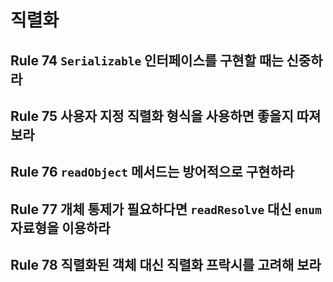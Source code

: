 # 직렬화

## Rule 74 `Serializable` 인터페이스를 구현할 때는 신중하라
## Rule 75 사용자 지정 직렬화 형식을 사용하면 좋을지 따져 보라
## Rule 76 `readObject` 메서드는 방어적으로 구현하라
## Rule 77 개체 통제가 필요하다면 `readResolve` 대신 `enum` 자료형을 이용하라
## Rule 78 직렬화된 객체 대신 직렬화 프락시를 고려해 보라 
